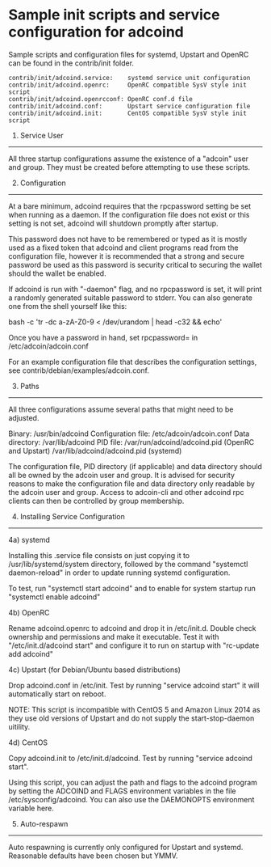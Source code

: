 Sample init scripts and service configuration for adcoind
==========================================================

Sample scripts and configuration files for systemd, Upstart and OpenRC
can be found in the contrib/init folder.

    contrib/init/adcoind.service:    systemd service unit configuration
    contrib/init/adcoind.openrc:     OpenRC compatible SysV style init script
    contrib/init/adcoind.openrcconf: OpenRC conf.d file
    contrib/init/adcoind.conf:       Upstart service configuration file
    contrib/init/adcoind.init:       CentOS compatible SysV style init script

1. Service User
---------------------------------

All three startup configurations assume the existence of a "adcoin" user
and group.  They must be created before attempting to use these scripts.

2. Configuration
---------------------------------

At a bare minimum, adcoind requires that the rpcpassword setting be set
when running as a daemon.  If the configuration file does not exist or this
setting is not set, adcoind will shutdown promptly after startup.

This password does not have to be remembered or typed as it is mostly used
as a fixed token that adcoind and client programs read from the configuration
file, however it is recommended that a strong and secure password be used
as this password is security critical to securing the wallet should the
wallet be enabled.

If adcoind is run with "-daemon" flag, and no rpcpassword is set, it will
print a randomly generated suitable password to stderr.  You can also
generate one from the shell yourself like this:

bash -c 'tr -dc a-zA-Z0-9 < /dev/urandom | head -c32 && echo'

Once you have a password in hand, set rpcpassword= in /etc/adcoin/adcoin.conf

For an example configuration file that describes the configuration settings,
see contrib/debian/examples/adcoin.conf.

3. Paths
---------------------------------

All three configurations assume several paths that might need to be adjusted.

Binary:              /usr/bin/adcoind
Configuration file:  /etc/adcoin/adcoin.conf
Data directory:      /var/lib/adcoind
PID file:            /var/run/adcoind/adcoind.pid (OpenRC and Upstart)
                     /var/lib/adcoind/adcoind.pid (systemd)

The configuration file, PID directory (if applicable) and data directory
should all be owned by the adcoin user and group.  It is advised for security
reasons to make the configuration file and data directory only readable by the
adcoin user and group.  Access to adcoin-cli and other adcoind rpc clients
can then be controlled by group membership.

4. Installing Service Configuration
-----------------------------------

4a) systemd

Installing this .service file consists on just copying it to
/usr/lib/systemd/system directory, followed by the command
"systemctl daemon-reload" in order to update running systemd configuration.

To test, run "systemctl start adcoind" and to enable for system startup run
"systemctl enable adcoind"

4b) OpenRC

Rename adcoind.openrc to adcoind and drop it in /etc/init.d.  Double
check ownership and permissions and make it executable.  Test it with
"/etc/init.d/adcoind start" and configure it to run on startup with
"rc-update add adcoind"

4c) Upstart (for Debian/Ubuntu based distributions)

Drop adcoind.conf in /etc/init.  Test by running "service adcoind start"
it will automatically start on reboot.

NOTE: This script is incompatible with CentOS 5 and Amazon Linux 2014 as they
use old versions of Upstart and do not supply the start-stop-daemon uitility.

4d) CentOS

Copy adcoind.init to /etc/init.d/adcoind. Test by running "service adcoind start".

Using this script, you can adjust the path and flags to the adcoind program by
setting the ADCOIND and FLAGS environment variables in the file
/etc/sysconfig/adcoind. You can also use the DAEMONOPTS environment variable here.

5. Auto-respawn
-----------------------------------

Auto respawning is currently only configured for Upstart and systemd.
Reasonable defaults have been chosen but YMMV.
